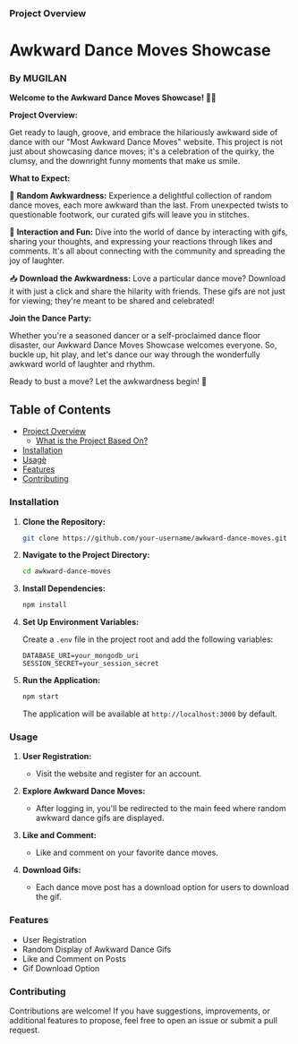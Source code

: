 ### Project Overview

# Awkward Dance Moves Showcase
### By MUGILAN

**Welcome to the Awkward Dance Moves Showcase! 🕺💃**

**Project Overview:**

Get ready to laugh, groove, and embrace the hilariously awkward side of dance with our "Most Awkward Dance Moves" website. This project is not just about showcasing dance moves; it's a celebration of the quirky, the clumsy, and the downright funny moments that make us smile.

**What to Expect:**

🌟 **Random Awkwardness:**
   Experience a delightful collection of random dance moves, each more awkward than the last. From unexpected twists to questionable footwork, our curated gifs will leave you in stitches.

💬 **Interaction and Fun:**
   Dive into the world of dance by interacting with gifs, sharing your thoughts, and expressing your reactions through likes and comments. It's all about connecting with the community and spreading the joy of laughter.

📥 **Download the Awkwardness:**
   Love a particular dance move? Download it with just a click and share the hilarity with friends. These gifs are not just for viewing; they're meant to be shared and celebrated!

**Join the Dance Party:**

Whether you're a seasoned dancer or a self-proclaimed dance floor disaster, our Awkward Dance Moves Showcase welcomes everyone. So, buckle up, hit play, and let's dance our way through the wonderfully awkward world of laughter and rhythm.

Ready to bust a move? Let the awkwardness begin! 🎉

## Table of Contents

- [Project Overview](#project-overview)
    - [What is the Project Based On?](#what-is-the-project-based-on)
- [Installation](#installation)
- [Usage](#usage)̀
- [Features](#features)
- [Contributing](#contributing)

### Installation

1. **Clone the Repository:**

    ```bash
    git clone https://github.com/your-username/awkward-dance-moves.git
    ```

2. **Navigate to the Project Directory:**

    ```bash
    cd awkward-dance-moves
    ```

3. **Install Dependencies:**

    ```bash
    npm install
    ```

4. **Set Up Environment Variables:**

    Create a `.env` file in the project root and add the following variables:

    ```env
    DATABASE_URI=your_mongodb_uri
    SESSION_SECRET=your_session_secret
    ```

5. **Run the Application:**

    ```bash
    npm start
    ```

    The application will be available at `http://localhost:3000` by default.

### Usage

1. **User Registration:**
   - Visit the website and register for an account.

2. **Explore Awkward Dance Moves:**
   - After logging in, you'll be redirected to the main feed where random awkward dance gifs are displayed.

3. **Like and Comment:**
   - Like and comment on your favorite dance moves.

4. **Download Gifs:**
   - Each dance move post has a download option for users to download the gif.

### Features

- User Registration
- Random Display of Awkward Dance Gifs
- Like and Comment on Posts
- Gif Download Option

### Contributing

Contributions are welcome! If you have suggestions, improvements, or additional features to propose, feel free to open an issue or submit a pull request.
